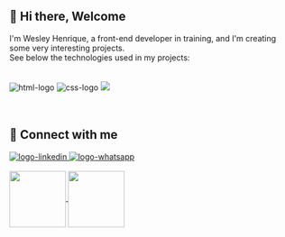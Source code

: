 ## 👋 Hi there, Welcome 

I'm Wesley Henrique, a front-end developer in training, and I'm creating some very interesting projects.
<br>See below the technologies used in my projects:
<br><br><br>
<img src="https://img.shields.io/badge/HTML-239120?style=for-the-badge&logo=html5&logoColor=white" alt="html-logo">
<img src="https://img.shields.io/badge/CSS-239120?&style=for-the-badge&logo=css3&logoColor=white" alt="css-logo">
<img src="https://img.shields.io/badge/JavaScript-F7DF1E?style=for-the-badge&logo=javascript&logoColor=black">
<br><br><br>
## :link: Connect with me
<a href="https://www.linkedin.com/in/henriquewesley/">
<img src="https://img.shields.io/badge/LinkedIn-0077B5?style=for-the-badge&logo=linkedin&logoColor=white" alt="logo-linkedin"/>
</a>
<a href="https://wa.me/+5571981543804?text=Ol%C3%A1%2C%20voc%C3%AA%20%C3%A9%20programador%3F">
<img src="https://img.shields.io/badge/WhatsApp-25D366?style=for-the-badge&logo=whatsapp&logoColor=white" alt="logo-whatsapp"/>
</a>	
<br><br>
<a href="https://github.com/henriquewesley/github-readme-stats">
  <img height=100 align="center" src="https://github-readme-stats.vercel.app/api?username=henriquewesley" />
</a>
<a href="https://github.com/henriquewesley/convoychat">
  <img height=100 align="center" src="https://github-readme-stats.vercel.app/api/top-langs?username=henriquewesley&layout=compact&langs_count=8&card_width=320" />
</a>

